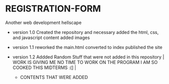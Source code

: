 # REGISTRATION-FORM
Another web development hellscape
- version 1.0
  Created the repository and necessary
  added the html, css, and javascript content
  added images

- version 1.1
  reworked the main.html converted to index
  published the site

- version 1.2
  Addded Random Stuff that were not added in this repository | WORK IS GIVING ME NO TIME TO WORK ON THE PROGRAM I AM SO COOKED THIS MIDTERMS :(] |
    - CONTENTS THAT WERE ADDED
  
